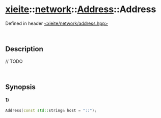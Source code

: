# [xieite](../../../../../../xieite.md)\:\:[network](../../../../../../network.md)\:\:[Address](../../../../address.md)\:\:Address
Defined in header [<xieite/network/address.hpp>](../../../../../../../include/xieite/network/address.hpp)

&nbsp;

## Description
// TODO

&nbsp;

## Synopsis
#### 1)
```cpp
Address(const std::string& host = "::");
```
